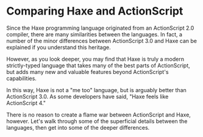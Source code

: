 # Comparing Haxe and ActionScript

Since the Haxe programming language originated from an ActionScript 2.0 compiler, there are many similarities between the languages. In fact, a number of the minor differences between ActionScript 3.0 and Haxe can be explained if you understand this heritage.

However, as you look deeper, you may find that Haxe is truly a modern strictly-typed language that takes many of the best parts of ActionScript, but adds many new and valuable features beyond ActionScript's capabilities.

In this way, Haxe is not a "me too" language, but is arguably better than ActionScript 3.0. As some developers have said, "Haxe feels like ActionScript 4."

There is no reason to create a flame war between ActionScript and Haxe, however. Let's walk through some of the superficial details between the languages, then get into some of the deeper differences.
